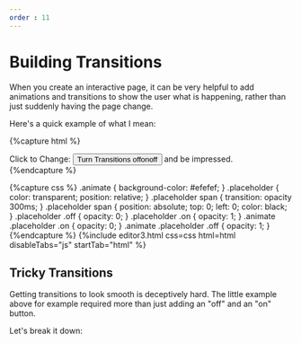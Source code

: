 ```yaml
---
order : 11
---
```


# Building Transitions

When you create an interactive page, it can be very helpful to add animations and transitions to show the user what is happening, rather than just suddenly having the page change.

Here's a quick example of what I mean:

{%capture html %}

<div class="">
Click to Change: <button onclick="event.target.parentElement.classList.toggle('animate')">
  Turn Transitions <span class="placeholder">off<span class="on">on</span><span class="off">off</span></span> 
</button> and be impressed.
</div>
{%endcapture %}


{%capture css %}
  .animate {
      background-color: #efefef;
  }
  .placeholder {
     color: transparent;
     position: relative;
  }
  .placeholder span {
      transition: opacity 300ms;
  }
  .placeholder span {
      position: absolute;
      top: 0;
      left: 0;
      color: black;
  }
  .placeholder .off {
    opacity: 0;
  }
  .placeholder .on {
      opacity: 1;
  }
  .animate .placeholder .on {
    opacity: 0;
  }
  .animate .placeholder .off {
      opacity: 1;
  }
{%endcapture %}
{%include editor3.html css=css html=html disableTabs="js" startTab="html" %}

## Tricky Transitions

Getting transitions to look smooth is deceptively hard. The little example above for example required more than just adding an "off" and an "on" button.

Let's break it down:

